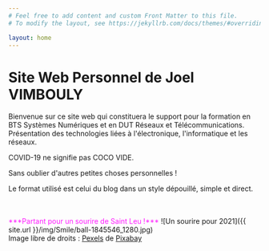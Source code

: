 ```yaml
---
# Feel free to add content and custom Front Matter to this file.
# To modify the layout, see https://jekyllrb.com/docs/themes/#overriding-theme-defaults

layout: home
---
```

<h1>Site Web Personnel de Joel VIMBOULY</h1>

Bienvenue sur ce site web qui constituera le support pour la formation en BTS Systèmes Numériques et en DUT Réseaux et Télécommunications. Présentation des technologies liées à l'électronique, l'informatique et les réseaux.
<p>COVID-19 ne signifie pas COCO VIDE.</p>
Sans oublier d'autres petites choses personnelles !

Le format utilisé est celui du blog dans un style dépouillé, simple et direct.
<!---
[![Black Lives Matters]({{ site.url }}/img/blm.png)](https://blacklivesmatter.com/){:target="_blank" }
--->
<br>
<br/>
<!---
<span style="color: #ff1aff">***Partant pour un sourire !***</span>
![Un sourire pour 2021]({{ site.url }}/img/smiley-1691280_1280.jpg)
--->
<span style="color: #ff1aff">***Partant pour un sourire de Saint Leu !***</span>
![Un sourire pour 2021]({{ site.url }}/img/Smile/ball-1845546_1280.jpg)
<br>
<!---
Image libre de droits : <a href="https://pixabay.com/fr/users/geralt-9301/?utm_source=link-attribution&amp;utm_medium=referral&amp;utm_campaign=image&amp;utm_content=1691280">Gerd Altmann</a> de <a href="https://pixabay.com/fr/?utm_source=link-attribution&amp;utm_medium=referral&amp;utm_campaign=image&amp;utm_content=1691280">Pixabay</a>
--->
Image libre de droits : <a href="https://pixabay.com/fr/users/pexels-2286921/?utm_source=link-attribution&amp;utm_medium=referral&amp;utm_campaign=image&amp;utm_content=1845546">Pexels</a> de <a href="https://pixabay.com/fr/?utm_source=link-attribution&amp;utm_medium=referral&amp;utm_campaign=image&amp;utm_content=1845546">Pixabay</a>